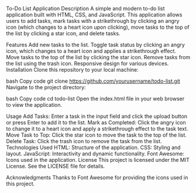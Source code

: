 To-Do List Application
Description
A simple and modern to-do list application built with HTML, CSS, and JavaScript. This application allows users to add tasks, mark tasks with a strikethrough by clicking an angry icon (which changes to a heart icon upon clicking), move tasks to the top of the list by clicking a star icon, and delete tasks.

Features
Add new tasks to the list.
Toggle task status by clicking an angry icon, which changes to a heart icon and applies a strikethrough effect.
Move tasks to the top of the list by clicking the star icon.
Remove tasks from the list using the trash icon.
Responsive design for various devices.
Installation
Clone this repository to your local machine:

bash
Copy code
git clone https://github.com/yourusername/todo-list.git
Navigate to the project directory:

bash
Copy code
cd todo-list
Open the index.html file in your web browser to view the application.

Usage
Add Tasks: Enter a task in the input field and click the upload button or press Enter to add it to the list.
Mark as Completed: Click the angry icon to change it to a heart icon and apply a strikethrough effect to the task text.
Move Task to Top: Click the star icon to move the task to the top of the list.
Delete Task: Click the trash icon to remove the task from the list.
Technologies Used
HTML: Structure of the application.
CSS: Styling and layout.
JavaScript: Interactivity and dynamic functionality.
Font Awesome: Icons used in the application.
License
This project is licensed under the MIT License. See the LICENSE file for details.

Acknowledgments
Thanks to Font Awesome for providing the icons used in this project.

